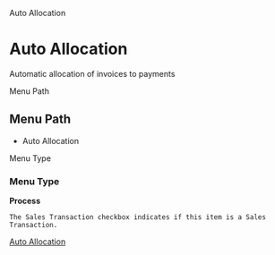 
Auto Allocation
# Auto Allocation


Automatic allocation of invoices to payments

Menu Path
## Menu Path



- Auto Allocation

Menu Type
### Menu Type

**Process**

```
The Sales Transaction checkbox indicates if this item is a Sales Transaction.
```

[Auto Allocation](../../functional-guide/process/process-c_allocation_auto.md)